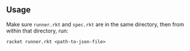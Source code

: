 ## Usage

Make sure `runner.rkt` and `spec.rkt` are in the same directory, then from within that directory, run:

```
racket runner.rkt <path-to-json-file>
```
